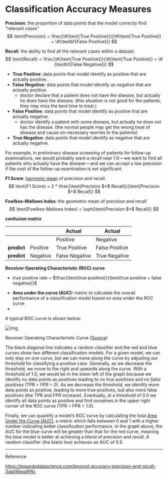 # Classification Accuracy Measures

**Precision**: the proportion of data points that the model correctly find "relevant cases"
$$
\text{Precision} = \frac{\#(\text{True Positive})}{\#(\text{True Positive}) + \#(\textbf{False Positive})}
$$




**Recall**: the ability to find all the relevant cases within a dataset. 
$$
\text{Recall} = \frac{\#(\text{True Positive})}{\#(\text{True Positive}) + \#(\textbf{False Negative})}
$$

* **True Positive**:  data points that model identify as positive that are actually positive.
* **False Negative**: data points that model identify as negative that are actually positive.
  * doctor declare that a patient does not have the disease, but actually he does have the disease. (this situation is not good for the patients, they may miss the best time to treat.)
* **False Positive**: data points that model identify as positive that are actually negative.
  * doctor identify a patient with some disease, but actually he does not has the disease. (the normal people may get the wrong treat of disease and cause un-necessary worries to the patients)
* **True Negative**: data points that model identify as negative that are actually negative.



For example, in preliminary disease screening of patients for follow-up examinations, we would probably want a recall near 1.0 — we want to find all patients who actually have the disease — and we can accept a low precision if the cost of the follow-up examination is not significant. 



**F1 Score**: <u>harmonic mean</u> of precision and recall.
$$
\text{F1 Score} = 2 * \frac{\text{Precision $*$ Recall}}{\text{Precision $+$ Recall}}
$$


**Fowlkes–Mallows Index**: the geometric mean of precision and recall
$$
\text{Fowlkes–Mallows Index} = \sqrt{\text{Precision $*$ Recall}}
$$


**confusion matrix**

|             |          | Actual         | Actual         |
| ----------- | -------- | -------------- | -------------- |
|             |          | Positive       | Negative       |
| **predict** | Positive | True Positive  | False Positive |
| **predict** | Negative | False Negative | True Negative  |



**Receiver Operating Characteristic (ROC) curve**



* true positive rate = $\frac{\text{true positive}}{\text{true positive + false negative}}$



- **Area under the curve (AUC):** metric to calculate the overall performance of a classification model based on area under the ROC curve
- 

A typical ROC curve is shown below:



![img](https://cdn-images-1.medium.com/max/1200/0*2iHR8dFXev5GWo_f.png)

Receiver Operating Characteristic Curve ([Source](http://www.statisticshowto.com/c-statistic/))

The black diagonal line indicates a random classifier and the red and blue curves show two different classification models. For a given model, we can only stay on one curve, but we can move along the curve by adjusting our threshold for classifying a positive case. Generally, as we decrease the threshold, we move to the right and upwards along the curve. With a threshold of 1.0, we would be in the lower left of the graph because we identify no data points as positives leading to no *true positives* and no *false positives* (TPR = FPR = 0). As we decrease the threshold, we identify more data points as positive, leading to more true positives, but also more false positives (the TPR and FPR increase). Eventually, at a threshold of 0.0 we identify all data points as positive and find ourselves in the upper right corner of the ROC curve (TPR = FPR = 1.0).

Finally, we can quantify a model’s ROC curve by calculating the total [Area Under the Curve (AUC)](https://en.wikipedia.org/wiki/Receiver_operating_characteristic#Area_under_the_curve), a metric which falls between 0 and 1 with a higher number indicating better classification performance. In the graph above, the AUC for the blue curve will be greater than that for the red curve, meaning the blue model is better at achieving a blend of precision and recall. A random classifier (the black line) achieves an AUC of 0.5.





----

Reference

https://towardsdatascience.com/beyond-accuracy-precision-and-recall-3da06bea9f6c

